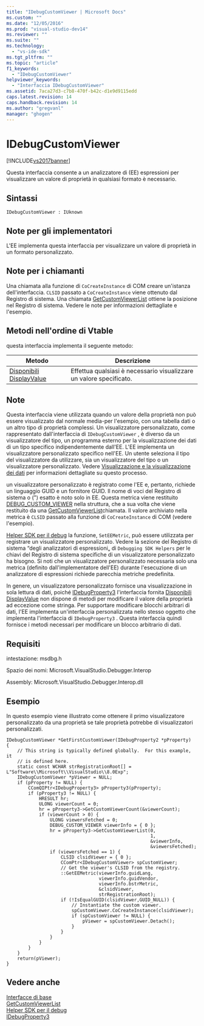 ```yaml
---
title: "IDebugCustomViewer | Microsoft Docs"
ms.custom: ""
ms.date: "12/05/2016"
ms.prod: "visual-studio-dev14"
ms.reviewer: ""
ms.suite: ""
ms.technology: 
  - "vs-ide-sdk"
ms.tgt_pltfrm: ""
ms.topic: "article"
f1_keywords: 
  - "IDebugCustomViewer"
helpviewer_keywords: 
  - "Interfaccia IDebugCustomViewer"
ms.assetid: 7aca27d3-c7b8-470f-b42c-d1e9d9115edd
caps.latest.revision: 14
caps.handback.revision: 14
ms.author: "gregvanl"
manager: "ghogen"
---
```

# IDebugCustomViewer
[!INCLUDE[vs2017banner](../../../code-quality/includes/vs2017banner.md)]

Questa interfaccia consente a un analizzatore di \(EE\) espressioni per visualizzare un valore di proprietà in qualsiasi formato è necessario.  
  
## Sintassi  
  
```  
IDebugCustomViewer : IUknown  
```  
  
## Note per gli implementatori  
 L'EE implementa questa interfaccia per visualizzare un valore di proprietà in un formato personalizzato.  
  
## Note per i chiamanti  
 Una chiamata alla funzione di `CoCreateInstance` di COM creare un'istanza dell'interfaccia.  `CLSID` passato a `CoCreateInstance` viene ottenuto dal Registro di sistema.  Una chiamata [GetCustomViewerList](../../../extensibility/debugger/reference/idebugproperty3-getcustomviewerlist.md) ottiene la posizione nel Registro di sistema.  Vedere le note per informazioni dettagliate e l'esempio.  
  
## Metodi nell'ordine di Vtable  
 questa interfaccia implementa il seguente metodo:  
  
|Metodo|Descrizione|  
|------------|-----------------|  
|[Disponibili DisplayValue](../../../extensibility/debugger/reference/idebugcustomviewer-displayvalue.md)|Effettua qualsiasi è necessario visualizzare un valore specificato.|  
  
## Note  
 Questa interfaccia viene utilizzata quando un valore della proprietà non può essere visualizzato dal normale media\-per l'esempio, con una tabella dati o un altro tipo di proprietà complessi.  Un visualizzatore personalizzato, come rappresentato dall'interfaccia di `IDebugCustomViewer` , è diverso da un visualizzatore del tipo, un programma esterno per la visualizzazione dei dati di un tipo specifico indipendentemente dall'EE.  L'EE implementa un visualizzatore personalizzato specifico nell'EE.  Un utente seleziona il tipo del visualizzatore da utilizzare, sia un visualizzatore del tipo o un visualizzatore personalizzato.  Vedere [Visualizzazione e la visualizzazione dei dati](../../../extensibility/debugger/visualizing-and-viewing-data.md) per informazioni dettagliate su questo processo.  
  
 un visualizzatore personalizzato è registrato come l'EE e, pertanto, richiede un linguaggio GUID e un fornitore GUID.  Il nome di voci del Registro di sistema o \("\) esatto è noto solo in EE.  Questa metrica viene restituito [DEBUG\_CUSTOM\_VIEWER](../../../extensibility/debugger/reference/debug-custom-viewer.md) nella struttura, che a sua volta che viene restituito da una [GetCustomViewerList](../../../extensibility/debugger/reference/idebugproperty3-getcustomviewerlist.md)chiamata.  Il valore archiviato nella metrica è `CLSID` passato alla funzione di `CoCreateInstance` di COM \(vedere l'esempio\).  
  
 [Helper SDK per il debug](../../../extensibility/debugger/reference/sdk-helpers-for-debugging.md) la funzione, `SetEEMetric`, può essere utilizzata per registrare un visualizzatore personalizzato.  Vedere la sezione del Registro di sistema “degli analizzatori di espressioni„ di `Debugging SDK Helpers` per le chiavi del Registro di sistema specifiche di un visualizzatore personalizzato ha bisogno.  Si noti che un visualizzatore personalizzato necessaria solo una metrica \(definito dall'implementatore dell'EE\) durante l'esecuzione di un analizzatore di espressioni richiede parecchia metriche predefinita.  
  
 In genere, un visualizzatore personalizzato fornisce una visualizzazione in sola lettura di dati, poiché [IDebugProperty3](../../../extensibility/debugger/reference/idebugproperty3.md) l'interfaccia fornita [Disponibili DisplayValue](../../../extensibility/debugger/reference/idebugcustomviewer-displayvalue.md) non dispone di metodi per modificare il valore della proprietà ad eccezione come stringa.  Per supportare modificare blocchi arbitrari di dati, l'EE implementa un'interfaccia personalizzata nello stesso oggetto che implementa l'interfaccia di `IDebugProperty3` .  Questa interfaccia quindi fornisce i metodi necessari per modificare un blocco arbitrario di dati.  
  
## Requisiti  
 intestazione: msdbg.h  
  
 Spazio dei nomi: Microsoft.VisualStudio.Debugger.Interop  
  
 Assembly: Microsoft.VisualStudio.Debugger.Interop.dll  
  
## Esempio  
 In questo esempio viene illustrato come ottenere il primo visualizzatore personalizzato da una proprietà se tale proprietà potrebbe di visualizzatori personalizzati.  
  
```cpp#  
IDebugCustomViewer *GetFirstCustomViewer(IDebugProperty2 *pProperty)  
{  
    // This string is typically defined globally.  For this example, it  
    // is defined here.  
    static const WCHAR strRegistrationRoot[] = L"Software\\Microsoft\\VisualStudio\\8.0Exp";  
    IDebugCustomViewer *pViewer = NULL;  
    if (pProperty != NULL) {  
        CComQIPtr<IDebugProperty3> pProperty3(pProperty);  
        if (pProperty3 != NULL) {  
            HRESULT hr;  
            ULONG viewerCount = 0;  
            hr = pProperty3->GetCustomViewerCount(&viewerCount);  
            if (viewerCount > 0) {  
                ULONG viewersFetched = 0;  
                DEBUG_CUSTOM_VIEWER viewerInfo = { 0 };  
                hr = pProperty3->GetCustomViewerList(0,  
                                                     1,  
                                                     &viewerInfo,  
                                                     &viewersFetched);  
                if (viewersFetched == 1) {  
                    CLSID clsidViewer = { 0 };  
                    CComPtr<IDebugCustomViewer> spCustomViewer;  
                    // Get the viewer's CLSID from the registry.  
                    ::GetEEMetric(viewerInfo.guidLang,  
                                  viewerInfo.guidVendor,  
                                  viewerInfo.bstrMetric,  
                                  &clsidViewer,  
                                  strRegistrationRoot);  
                    if (!IsEqualGUID(clsidViewer,GUID_NULL)) {  
                        // Instantiate the custom viewer.  
                        spCustomViewer.CoCreateInstance(clsidViewer);  
                        if (spCustomViewer != NULL) {  
                            pViewer = spCustomViewer.Detach();  
                        }  
                    }  
                }  
            }  
        }  
    }  
    return(pViewer);  
}  
```  
  
## Vedere anche  
 [Interfacce di base](../../../extensibility/debugger/reference/core-interfaces.md)   
 [GetCustomViewerList](../../../extensibility/debugger/reference/idebugproperty3-getcustomviewerlist.md)   
 [Helper SDK per il debug](../../../extensibility/debugger/reference/sdk-helpers-for-debugging.md)   
 [IDebugProperty3](../../../extensibility/debugger/reference/idebugproperty3.md)